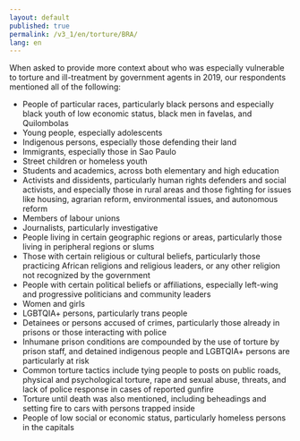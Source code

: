 ```yaml
---
layout: default
published: true
permalink: /v3_1/en/torture/BRA/
lang: en
---
```

When asked to provide more context about who was especially vulnerable to torture and ill-treatment by government agents in 2019, our respondents mentioned all of the following:

- People of particular races, particularly black persons and especially black youth of low economic status, black men in favelas, and Quilombolas
- Young people, especially adolescents
- Indigenous persons, especially those defending their land
- Immigrants, especially those in Sao Paulo
- Street children or homeless youth 
- Students and academics, across both elementary and high education
- Activists and dissidents, particularly human rights defenders and social activists, and especially those in rural areas and those fighting for issues like housing, agrarian reform, environmental issues, and autonomous reform
- Members of labour unions 
- Journalists, particularly investigative
- People living in certain geographic regions or areas, particularly those living in peripheral regions or slums
- Those with certain religious or cultural beliefs, particularly those practicing African religions and religious leaders, or any other religion not recognized by the government 
- People with certain political beliefs or affiliations, especially left-wing and progressive politicians and community leaders
- Women and girls 
- LGBTQIA+ persons, particularly trans people
- Detainees or persons accused of crimes, particularly those already in prisons or those interacting with police
- Inhumane prison conditions are compounded by the use of torture by prison staff, and detained indigenous people and LGBTQIA+ persons are particularly at risk
- Common torture tactics include tying people to posts on public roads, physical and psychological torture, rape and sexual abuse, threats, and lack of police response in cases of reported gunfire
- Torture until death was also mentioned, including beheadings and setting fire to cars with persons trapped inside 
- People of low social or economic status, particularly homeless persons in the capitals

